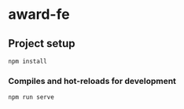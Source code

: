 # award-fe

## Project setup
```
npm install
```

### Compiles and hot-reloads for development
```
npm run serve
```